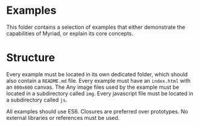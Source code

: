 # Examples
This folder contains a selection of examples that either demonstrate the capabilities of Myriad, or explain its core concepts.

# Structure
Every example must be located in its own dedicated folder, which should also contain a `README.md` file. Every example must have an `index.html` with an `800x600` canvas. The  Any image files used by the example must be located in a subdirectory called `img`. Every javascript file must be located in a subdirectory called `js`.

All examples should use ES6. Closures are preferred over prototypes. No external libraries or references must be used.